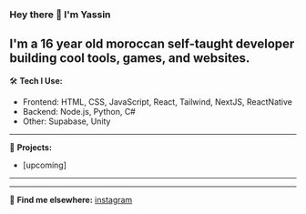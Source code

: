 ### Hey there 👋 I'm Yassin

I'm a 16 year old moroccan self-taught developer building cool tools, games, and websites.
---

🛠️ **Tech I Use:**
- Frontend: HTML, CSS, JavaScript, React, Tailwind, NextJS, ReactNative
- Backend: Node.js, Python, C#
- Other: Supabase, Unity

---

📌 **Projects:**
- [upcoming]

---

---

🔗 **Find me elsewhere:**
[instagram](https://instagram.com/0.yassiiin_)

